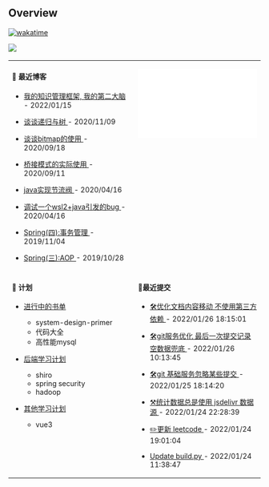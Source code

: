 
## Overview

[![wakatime](https://wakatime.com/badge/user/78591c59-95d5-4479-b2fc-988c35f31d59.svg)](https://wakatime.com/@78591c59-95d5-4479-b2fc-988c35f31d59)

![](https://github-readme-stats.vercel.app/api/wakatime?username=0xcaffebabe&layout=compact&langs_count=12)

<table>

<tr>
<td valign="top" width="50%">

#### 📖 最近博客


* <a href="https://0xcaffebabe.github.io/%E7%94%9F%E6%B6%AF/2022/01/15/%E6%88%91%E7%9A%84%E7%9F%A5%E8%AF%86%E7%AE%A1%E7%90%86%E6%A1%86%E6%9E%B6,%E6%88%91%E7%9A%84%E7%AC%AC%E4%BA%8C%E5%A4%A7%E8%84%91.html" target="_blank"> 我的知识管理框架, 我的第二大脑 </a> - 2022/01/15 

    
* <a href="https://0xcaffebabe.github.io/%E7%AE%97%E6%B3%95/2020/11/09/%E8%B0%88%E8%B0%88%E9%80%92%E5%BD%92%E4%B8%8E%E6%A0%91.html" target="_blank"> 谈谈递归与树 </a> - 2020/11/09 

    
* <a href="https://0xcaffebabe.github.io/%E7%AE%97%E6%B3%95/2020/09/18/%E8%B0%88%E8%B0%88bitmap%E7%9A%84%E4%BD%BF%E7%94%A8.html" target="_blank"> 谈谈bitmap的使用 </a> - 2020/09/18 

    
* <a href="https://0xcaffebabe.github.io/%E8%AE%BE%E8%AE%A1%E6%A8%A1%E5%BC%8F/2020/09/11/%E6%A1%A5%E6%8E%A5%E6%A8%A1%E5%BC%8F%E7%9A%84%E5%AE%9E%E9%99%85%E4%BD%BF%E7%94%A8.html" target="_blank"> 桥接模式的实际使用 </a> - 2020/09/11 

    
* <a href="https://0xcaffebabe.github.io/java/2020/04/16/JAVA%E5%AE%9E%E7%8E%B0%E8%8A%82%E6%B5%81%E9%98%80.html" target="_blank"> java实现节流阀 </a> - 2020/04/16 

    
* <a href="https://0xcaffebabe.github.io/%E6%97%A5%E5%B8%B8/2020/04/16/%E8%B0%83%E8%AF%95%E4%B8%80%E4%B8%AAwsl2+java%E5%BC%95%E5%8F%91%E7%9A%84bug.html" target="_blank"> 调试一个wsl2+java引发的bug </a> - 2020/04/16 

    
* <a href="https://0xcaffebabe.github.io/spring/2019/11/04/Spring-%E5%9B%9B-%E4%BA%8B%E5%8A%A1%E7%AE%A1%E7%90%86.html" target="_blank"> Spring(四):事务管理 </a> - 2019/11/04 

    
* <a href="https://0xcaffebabe.github.io/spring/2019/10/28/Spring(%E4%B8%89)-AOP.html" target="_blank"> Spring(三):AOP </a> - 2019/10/28 

        

</td>

<td valign="top" width="50%">

![](https://raw.githubusercontent.com/0xcaffebabe/github-stats/master/generated/overview.svg)

</td>

</tr>

<tr>

<td valign="top" width="50%">

#### 📝 计划

- [进行中的书单](https://github.com/users/0xcaffebabe/projects/4)
  - system-design-primer
  - 代码大全
  - 高性能mysql


- [后端学习计划](https://github.com/users/0xcaffebabe/projects/1)
  - shiro
  - spring security
  - hadoop


- [其他学习计划](https://github.com/users/0xcaffebabe/projects/3)
  - vue3


<td>

#### 🌴最近提交


  * <a href="https://github.com/0xcaffebabe/note/commit/6c749f9c248b86e6092bf31105a2a14fe34b14de" target="_blank"> 🛠️优化文档内容移动 不使用第三方依赖 </a> - 2022/01/26 18:15:01 

    
  * <a href="https://github.com/0xcaffebabe/note/commit/115eb29b37004a5a989455dde411a1d3e2c1b4ac" target="_blank"> 🛠️git服务优化 最后一次提交记录空数据兜底 </a> - 2022/01/26 10:13:45 

    
  * <a href="https://github.com/0xcaffebabe/note/commit/eb5c12da630ee30adac191f3910b20f15b1444af" target="_blank"> 🛠️git 基础服务忽略某些提交 </a> - 2022/01/25 18:14:20 

    
  * <a href="https://github.com/0xcaffebabe/note/commit/ea62253d908f974427565e8be69062e15a58ccae" target="_blank"> ⚒️统计数据总是使用 jsdelivr 数据源 </a> - 2022/01/24 22:28:39 

    
  * <a href="https://github.com/0xcaffebabe/note/commit/7b54405bd7f5fde76dae818456d12206641a870d" target="_blank"> ✏️更新 leetcode </a> - 2022/01/24 19:01:04 

    
  * <a href="https://github.com/0xcaffebabe/0xcaffebabe/commit/598129fa6599d2888acf723d8e5bafb8812aad51" target="_blank"> Update build.py </a> - 2022/01/24 11:38:47 

    

</td>

</tr>

</table>
